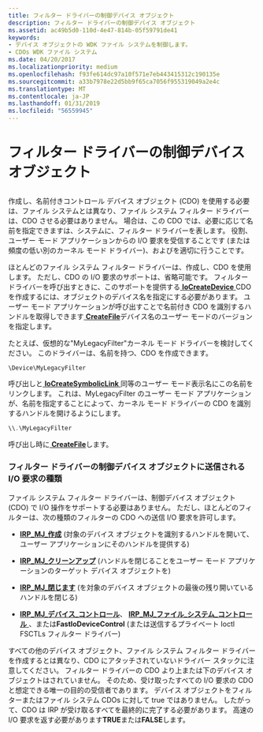 ```yaml
---
title: フィルター ドライバーの制御デバイス オブジェクト
description: フィルター ドライバーの制御デバイス オブジェクト
ms.assetid: ac49b5d0-110d-4e47-814b-05f59791de41
keywords:
- デバイス オブジェクトの WDK ファイル システムを制御します。
- CDOs WDK ファイル システム
ms.date: 04/20/2017
ms.localizationpriority: medium
ms.openlocfilehash: f93fe614dc97a10f571e7eb443415312c190135e
ms.sourcegitcommit: a33b7978e22d5bb9f65ca7056f955319049a2e4c
ms.translationtype: MT
ms.contentlocale: ja-JP
ms.lasthandoff: 01/31/2019
ms.locfileid: "56559945"
---
```

# <a name="the-filter-drivers-control-device-object"></a>フィルター ドライバーの制御デバイス オブジェクト


## <span id="ddk_the_filter_drivers_control_device_object_if"></span><span id="DDK_THE_FILTER_DRIVERS_CONTROL_DEVICE_OBJECT_IF"></span>


作成し、名前付きコントロール デバイス オブジェクト (CDO) を使用する必要は、ファイル システムとは異なり、ファイル システム フィルター ドライバーは、CDO させる必要はありません。 場合は、この CDO では、必要に応じて名前を指定できますは、システムに、フィルター ドライバーを表します。 役割、ユーザー モード アプリケーションからの I/O 要求を受信することです (または頻度の低い別のカーネル モード ドライバー)、およびを適切に行うことです。

ほとんどのファイル システム フィルター ドライバーは、作成し、CDO を使用します。 ただし、CDO の I/O 要求のサポートは、省略可能です。 フィルター ドライバーを呼び出すときに、このサポートを提供する[ **IoCreateDevice** ](https://msdn.microsoft.com/library/windows/hardware/ff548397) CDO を作成するには、オブジェクトのデバイス名を指定にする必要があります。 ユーザー モード アプリケーションが呼び出すことで名前付き CDO を識別するハンドルを取得しできます[ **CreateFile**](https://msdn.microsoft.com/library/windows/desktop/aa363858)デバイス名のユーザー モードのバージョンを指定します。

たとえば、仮想的な"MyLegacyFilter"カーネル モード ドライバーを検討してください。 このドライバーは、名前を持つ、CDO を作成できます。

```cpp
\Device\MyLegacyFilter
```

呼び出しと[ **IoCreateSymbolicLink** ](https://msdn.microsoft.com/library/windows/hardware/ff549043)同等のユーザー モード表示名にこの名前をリンクします。 これは、MyLegacyFilter のユーザー モード アプリケーションが、名前を指定することによって、カーネル モード ドライバーの CDO を識別するハンドルを開けるようにします。

```cpp
\\.\MyLegacyFilter
```

呼び出し時に[ **CreateFile**](https://msdn.microsoft.com/library/windows/desktop/aa363858)します。

### <a name="span-idtypesofiorequeststhataresenttothefilterdriverscontroldevspanspan-idtypesofiorequeststhataresenttothefilterdriverscontroldevspantypes-of-io-requests-that-are-sent-to-the-filter-drivers-control-device-object"></a><span id="types_of_i_o_requests_that_are_sent_to_the_filter_driver_s_control_dev"></span><span id="TYPES_OF_I_O_REQUESTS_THAT_ARE_SENT_TO_THE_FILTER_DRIVER_S_CONTROL_DEV"></span>フィルター ドライバーの制御デバイス オブジェクトに送信される I/O 要求の種類

ファイル システム フィルター ドライバーは、制御デバイス オブジェクト (CDO) で I/O 操作をサポートする必要はありません。 ただし、ほとんどのフィルターは、次の種類のフィルターの CDO への送信 I/O 要求を許可します。

-   [**IRP\_MJ\_作成**](https://msdn.microsoft.com/library/windows/hardware/ff548630) (対象のデバイス オブジェクトを識別するハンドルを開いて、ユーザー アプリケーションにそのハンドルを提供する)

-   [**IRP\_MJ\_クリーンアップ**](https://msdn.microsoft.com/library/windows/hardware/ff548608) (ハンドルを閉じることをユーザー モード アプリケーションのターゲット デバイス オブジェクトを)

-   [**IRP\_MJ\_閉じます**](https://msdn.microsoft.com/library/windows/hardware/ff548621) (を対象のデバイス オブジェクトの最後の残り開いているハンドルを閉じる)

-   [**IRP\_MJ\_デバイス\_コントロール**](https://msdn.microsoft.com/library/windows/hardware/ff548649)、 [ **IRP\_MJ\_ファイル\_システム\_コントロール** ](https://msdn.microsoft.com/library/windows/hardware/ff548670)、または**FastIoDeviceControl** (または送信するプライベート Ioctl FSCTLs フィルター ドライバー)

すべての他のデバイス オブジェクト、ファイル システム フィルター ドライバーを作成するとは異なり、CDO にアタッチされていないドライバー スタックに注意してください。 フィルター ドライバーの CDO より上または下のデバイス オブジェクトはされていません。 そのため、受け取ったすべての I/O 要求の CDO と想定できる唯一の目的の受信者であります。 デバイス オブジェクトをフィルターまたはファイル システム CDOs に対して true ではありません。 したがって、CDO は IRP が受け取るすべてを最終的に完了する必要があります。 高速の I/O 要求を返す必要があります**TRUE**または**FALSE**します。

 

 




